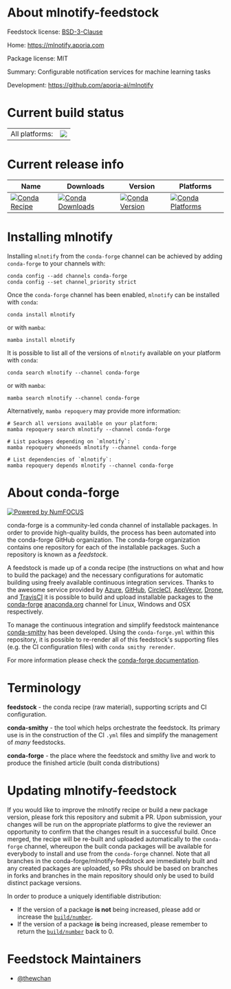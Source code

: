 About mlnotify-feedstock
========================

Feedstock license: [BSD-3-Clause](https://github.com/conda-forge/mlnotify-feedstock/blob/main/LICENSE.txt)

Home: https://mlnotify.aporia.com

Package license: MIT

Summary: Configurable notification services for machine learning tasks

Development: https://github.com/aporia-ai/mlnotify

Current build status
====================


<table><tr><td>All platforms:</td>
    <td>
      <a href="https://dev.azure.com/conda-forge/feedstock-builds/_build/latest?definitionId=16046&branchName=main">
        <img src="https://dev.azure.com/conda-forge/feedstock-builds/_apis/build/status/mlnotify-feedstock?branchName=main">
      </a>
    </td>
  </tr>
</table>

Current release info
====================

| Name | Downloads | Version | Platforms |
| --- | --- | --- | --- |
| [![Conda Recipe](https://img.shields.io/badge/recipe-mlnotify-green.svg)](https://anaconda.org/conda-forge/mlnotify) | [![Conda Downloads](https://img.shields.io/conda/dn/conda-forge/mlnotify.svg)](https://anaconda.org/conda-forge/mlnotify) | [![Conda Version](https://img.shields.io/conda/vn/conda-forge/mlnotify.svg)](https://anaconda.org/conda-forge/mlnotify) | [![Conda Platforms](https://img.shields.io/conda/pn/conda-forge/mlnotify.svg)](https://anaconda.org/conda-forge/mlnotify) |

Installing mlnotify
===================

Installing `mlnotify` from the `conda-forge` channel can be achieved by adding `conda-forge` to your channels with:

```
conda config --add channels conda-forge
conda config --set channel_priority strict
```

Once the `conda-forge` channel has been enabled, `mlnotify` can be installed with `conda`:

```
conda install mlnotify
```

or with `mamba`:

```
mamba install mlnotify
```

It is possible to list all of the versions of `mlnotify` available on your platform with `conda`:

```
conda search mlnotify --channel conda-forge
```

or with `mamba`:

```
mamba search mlnotify --channel conda-forge
```

Alternatively, `mamba repoquery` may provide more information:

```
# Search all versions available on your platform:
mamba repoquery search mlnotify --channel conda-forge

# List packages depending on `mlnotify`:
mamba repoquery whoneeds mlnotify --channel conda-forge

# List dependencies of `mlnotify`:
mamba repoquery depends mlnotify --channel conda-forge
```


About conda-forge
=================

[![Powered by
NumFOCUS](https://img.shields.io/badge/powered%20by-NumFOCUS-orange.svg?style=flat&colorA=E1523D&colorB=007D8A)](https://numfocus.org)

conda-forge is a community-led conda channel of installable packages.
In order to provide high-quality builds, the process has been automated into the
conda-forge GitHub organization. The conda-forge organization contains one repository
for each of the installable packages. Such a repository is known as a *feedstock*.

A feedstock is made up of a conda recipe (the instructions on what and how to build
the package) and the necessary configurations for automatic building using freely
available continuous integration services. Thanks to the awesome service provided by
[Azure](https://azure.microsoft.com/en-us/services/devops/), [GitHub](https://github.com/),
[CircleCI](https://circleci.com/), [AppVeyor](https://www.appveyor.com/),
[Drone](https://cloud.drone.io/welcome), and [TravisCI](https://travis-ci.com/)
it is possible to build and upload installable packages to the
[conda-forge](https://anaconda.org/conda-forge) [anaconda.org](https://anaconda.org/)
channel for Linux, Windows and OSX respectively.

To manage the continuous integration and simplify feedstock maintenance
[conda-smithy](https://github.com/conda-forge/conda-smithy) has been developed.
Using the ``conda-forge.yml`` within this repository, it is possible to re-render all of
this feedstock's supporting files (e.g. the CI configuration files) with ``conda smithy rerender``.

For more information please check the [conda-forge documentation](https://conda-forge.org/docs/).

Terminology
===========

**feedstock** - the conda recipe (raw material), supporting scripts and CI configuration.

**conda-smithy** - the tool which helps orchestrate the feedstock.
                   Its primary use is in the construction of the CI ``.yml`` files
                   and simplify the management of *many* feedstocks.

**conda-forge** - the place where the feedstock and smithy live and work to
                  produce the finished article (built conda distributions)


Updating mlnotify-feedstock
===========================

If you would like to improve the mlnotify recipe or build a new
package version, please fork this repository and submit a PR. Upon submission,
your changes will be run on the appropriate platforms to give the reviewer an
opportunity to confirm that the changes result in a successful build. Once
merged, the recipe will be re-built and uploaded automatically to the
`conda-forge` channel, whereupon the built conda packages will be available for
everybody to install and use from the `conda-forge` channel.
Note that all branches in the conda-forge/mlnotify-feedstock are
immediately built and any created packages are uploaded, so PRs should be based
on branches in forks and branches in the main repository should only be used to
build distinct package versions.

In order to produce a uniquely identifiable distribution:
 * If the version of a package **is not** being increased, please add or increase
   the [``build/number``](https://docs.conda.io/projects/conda-build/en/latest/resources/define-metadata.html#build-number-and-string).
 * If the version of a package **is** being increased, please remember to return
   the [``build/number``](https://docs.conda.io/projects/conda-build/en/latest/resources/define-metadata.html#build-number-and-string)
   back to 0.

Feedstock Maintainers
=====================

* [@thewchan](https://github.com/thewchan/)

